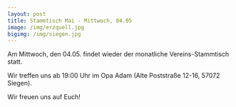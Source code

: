 ```yaml
---
layout: post
title: Stammtisch Mai - Mittwoch, 04.05
image: /img/erzquell.jpg
bigimg: /img/siegen.jpg
---
```

	
Am Mittwoch, den 04.05. findet wieder der monatliche Vereins-Stammtisch statt.

Wir treffen uns ab 19:00 Uhr im Opa Adam (Alte Poststraße 12-16, 57072 Siegen).


Wir freuen uns auf Euch!

